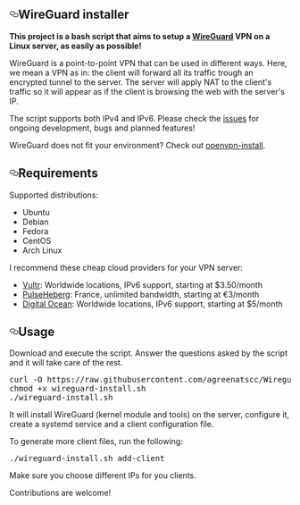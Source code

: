 <article class="markdown-body entry-content" itemprop="text"><h1><a id="user-content-wireguard-installer" class="anchor" aria-hidden="true" href="#wireguard-installer"><svg class="octicon octicon-link" viewBox="0 0 16 16" version="1.1" width="16" height="16" aria-hidden="true"><path fill-rule="evenodd" d="M4 9h1v1H4c-1.5 0-3-1.69-3-3.5S2.55 3 4 3h4c1.45 0 3 1.69 3 3.5 0 1.41-.91 2.72-2 3.25V8.59c.58-.45 1-1.27 1-2.09C10 5.22 8.98 4 8 4H4c-.98 0-2 1.22-2 2.5S3 9 4 9zm9-3h-1v1h1c1 0 2 1.22 2 2.5S13.98 12 13 12H9c-.98 0-2-1.22-2-2.5 0-.83.42-1.64 1-2.09V6.25c-1.09.53-2 1.84-2 3.25C6 11.31 7.55 13 9 13h4c1.45 0 3-1.69 3-3.5S14.5 6 13 6z"></path></svg></a>WireGuard installer</h1>
<p><strong>This project is a bash script that aims to setup a <a href="https://www.wireguard.com/" rel="nofollow">WireGuard</a> VPN on a Linux server, as easily as possible!</strong></p>
<p>WireGuard is a point-to-point VPN that can be used in different ways. Here, we mean a VPN as in: the client will forward all its traffic trough an encrypted tunnel to the server.
The server will apply NAT to the client's traffic so it will appear as if the client is browsing the web with the server's IP.</p>
<p>The script supports both IPv4 and IPv6. Please check the <a href="https://github.com/angristan/wireguard-install/issues">issues</a> for ongoing development, bugs and planned features!</p>
<p>WireGuard does not fit your environment? Check out <a href="https://github.com/angristan/openvpn-install">openvpn-install</a>.</p>
<h2><a id="user-content-requirements" class="anchor" aria-hidden="true" href="#requirements"><svg class="octicon octicon-link" viewBox="0 0 16 16" version="1.1" width="16" height="16" aria-hidden="true"><path fill-rule="evenodd" d="M4 9h1v1H4c-1.5 0-3-1.69-3-3.5S2.55 3 4 3h4c1.45 0 3 1.69 3 3.5 0 1.41-.91 2.72-2 3.25V8.59c.58-.45 1-1.27 1-2.09C10 5.22 8.98 4 8 4H4c-.98 0-2 1.22-2 2.5S3 9 4 9zm9-3h-1v1h1c1 0 2 1.22 2 2.5S13.98 12 13 12H9c-.98 0-2-1.22-2-2.5 0-.83.42-1.64 1-2.09V6.25c-1.09.53-2 1.84-2 3.25C6 11.31 7.55 13 9 13h4c1.45 0 3-1.69 3-3.5S14.5 6 13 6z"></path></svg></a>Requirements</h2>
<p>Supported distributions:</p>
<ul>
<li>Ubuntu</li>
<li>Debian</li>
<li>Fedora</li>
<li>CentOS</li>
<li>Arch Linux</li>
</ul>
<p>I recommend these cheap cloud providers for your VPN server:</p>
<ul>
<li><a href="https://goo.gl/Xyd1Sc" rel="nofollow">Vultr</a>: Worldwide locations, IPv6 support, starting at $3.50/month</li>
<li><a href="https://goo.gl/76yqW5" rel="nofollow">PulseHeberg</a>: France, unlimited bandwidth, starting at €3/month</li>
<li><a href="https://goo.gl/qXrNLK" rel="nofollow">Digital Ocean</a>: Worldwide locations, IPv6 support, starting at $5/month</li>
</ul>
<h2><a id="user-content-usage" class="anchor" aria-hidden="true" href="#usage"><svg class="octicon octicon-link" viewBox="0 0 16 16" version="1.1" width="16" height="16" aria-hidden="true"><path fill-rule="evenodd" d="M4 9h1v1H4c-1.5 0-3-1.69-3-3.5S2.55 3 4 3h4c1.45 0 3 1.69 3 3.5 0 1.41-.91 2.72-2 3.25V8.59c.58-.45 1-1.27 1-2.09C10 5.22 8.98 4 8 4H4c-.98 0-2 1.22-2 2.5S3 9 4 9zm9-3h-1v1h1c1 0 2 1.22 2 2.5S13.98 12 13 12H9c-.98 0-2-1.22-2-2.5 0-.83.42-1.64 1-2.09V6.25c-1.09.53-2 1.84-2 3.25C6 11.31 7.55 13 9 13h4c1.45 0 3-1.69 3-3.5S14.5 6 13 6z"></path></svg></a>Usage</h2>
<p>Download and execute the script. Answer the questions asked by the script and it will take care of the rest.</p>
<div class="highlight highlight-source-shell"><pre>curl -O https://raw.githubusercontent.com/agreenatscc/Wireguard-Installer/master/wireguard-install.sh
chmod +x wireguard-install.sh
./wireguard-install.sh</pre></div>
<p>It will install WireGuard (kernel module and tools) on the server, configure it, create a systemd service and a client configuration file.</p>
<p>To generate more client files, run the following:</p>
<div class="highlight highlight-source-shell"><pre>./wireguard-install.sh add-client</pre></div>
<p>Make sure you choose different IPs for you clients.</p>
<p>Contributions are welcome!</p>
</article>
